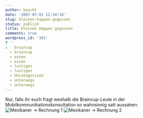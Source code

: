```yaml
---
author: bascht
date: '2007-07-01 12:34:18'
slug: kleinen-happen-gegessen
status: publish
title: Kleinen Happen gegessen
comments: true
wordpress_id: '191'
? ''
: - braincup
  - braincup
  - essen
  - essen
  - lustiges
  - lustiges
  - Uncategorized
  - unterwegs
  - unterwegs
---
```


Nur, falls ihr euch fragt weshalb die Braincup-Leute in der
Mobilkommunikationskonsultation so wahnsinnig satt aussahen:
![Mexikaner -\> Rechnung 1](http://www.bascht.com/uploads/2007/07/rechnung1_web.jpg)
![Mexikaner -\> Rechnung 2](http://www.bascht.com/uploads/2007/07/rechnung2_web.jpg)


